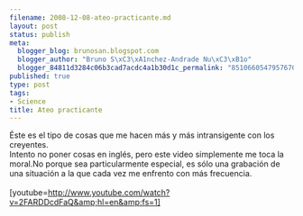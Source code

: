 ```yaml
--- 
filename: 2008-12-08-ateo-practicante.md
layout: post
status: publish
meta: 
  blogger_blog: brunosan.blogspot.com
  blogger_author: "Bruno S\xC3\xA1nchez-Andrade Nu\xC3\xB1o"
  blogger_84811d3284c06b3cad7acdc4a1b30d1c_permalink: "8510660547957670275"
published: true
type: post
tags: 
- Science
title: Ateo practicante
---
```

Éste es el tipo de cosas que me hacen más y más intransigente con los creyentes.<br />Intento no poner cosas en inglés, pero este video simplemente me toca la moral.No porque sea particularmente especial, es sólo una grabación de una situación a la que cada vez me enfrento con más frecuencia.<br /><br />[youtube=http://www.youtube.com/watch?v=2FARDDcdFaQ&amp;hl=en&amp;fs=1]

